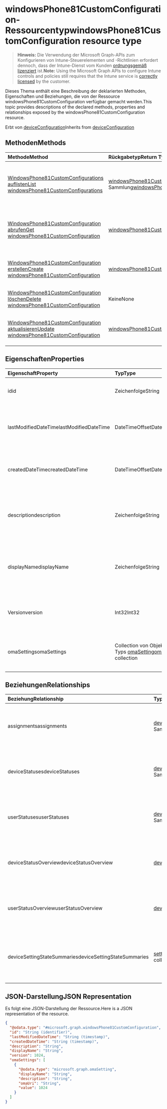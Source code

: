 # <a name="windowsphone81customconfiguration-resource-type"></a><span data-ttu-id="009d9-101">windowsPhone81CustomConfiguration-Ressourcentyp</span><span class="sxs-lookup"><span data-stu-id="009d9-101">windowsPhone81CustomConfiguration resource type</span></span>

> <span data-ttu-id="009d9-102">**Hinweis:** Die Verwendung der Microsoft Graph-APIs zum Konfigurieren von Intune-Steuerelementen und -Richtlinien erfordert dennoch, dass der Intune-Dienst vom Kunden [ordnungsgemäß lizenziert](https://go.microsoft.com/fwlink/?linkid=839381) ist.</span><span class="sxs-lookup"><span data-stu-id="009d9-102">**Note:** Using the Microsoft Graph APIs to configure Intune controls and policies still requires that the Intune service is [correctly licensed](https://go.microsoft.com/fwlink/?linkid=839381) by the customer.</span></span>

<span data-ttu-id="009d9-103">Dieses Thema enthält eine Beschreibung der deklarierten Methoden, Eigenschaften und Beziehungen, die von der Ressource windowsPhone81CustomConfiguration verfügbar gemacht werden.</span><span class="sxs-lookup"><span data-stu-id="009d9-103">This topic provides descriptions of the declared methods, properties and relationships exposed by the windowsPhone81CustomConfiguration resource.</span></span>

<span data-ttu-id="009d9-104">Erbt von [deviceConfiguration](../resources/intune_deviceconfig_deviceconfiguration.md)</span><span class="sxs-lookup"><span data-stu-id="009d9-104">Inherits from [deviceConfiguration](../resources/intune_deviceconfig_deviceconfiguration.md)</span></span>

## <a name="methods"></a><span data-ttu-id="009d9-105">Methoden</span><span class="sxs-lookup"><span data-stu-id="009d9-105">Methods</span></span>
|<span data-ttu-id="009d9-106">Methode</span><span class="sxs-lookup"><span data-stu-id="009d9-106">Method</span></span>|<span data-ttu-id="009d9-107">Rückgabetyp</span><span class="sxs-lookup"><span data-stu-id="009d9-107">Return Type</span></span>|<span data-ttu-id="009d9-108">Beschreibung</span><span class="sxs-lookup"><span data-stu-id="009d9-108">Description</span></span>|
|:---|:---|:---|
|[<span data-ttu-id="009d9-109">WindowsPhone81CustomConfigurations auflisten</span><span class="sxs-lookup"><span data-stu-id="009d9-109">List windowsPhone81CustomConfigurations</span></span>](../api/intune_deviceconfig_windowsphone81customconfiguration_list.md)|<span data-ttu-id="009d9-110">[windowsPhone81CustomConfiguration](../resources/intune_deviceconfig_windowsphone81customconfiguration.md)-Sammlung</span><span class="sxs-lookup"><span data-stu-id="009d9-110">[windowsPhone81CustomConfiguration](../resources/intune_deviceconfig_windowsphone81customconfiguration.md) collection</span></span>|<span data-ttu-id="009d9-111">Auflisten von Eigenschaften und Beziehungen der [windowsPhone81CustomConfiguration](../resources/intune_deviceconfig_windowsphone81customconfiguration.md)-Objekte.</span><span class="sxs-lookup"><span data-stu-id="009d9-111">List properties and relationships of the [windowsPhone81CustomConfiguration](../resources/intune_deviceconfig_windowsphone81customconfiguration.md) objects.</span></span>|
|[<span data-ttu-id="009d9-112">WindowsPhone81CustomConfiguration abrufen</span><span class="sxs-lookup"><span data-stu-id="009d9-112">Get windowsPhone81CustomConfiguration</span></span>](../api/intune_deviceconfig_windowsphone81customconfiguration_get.md)|[<span data-ttu-id="009d9-113">windowsPhone81CustomConfiguration</span><span class="sxs-lookup"><span data-stu-id="009d9-113">windowsPhone81CustomConfiguration</span></span>](../resources/intune_deviceconfig_windowsphone81customconfiguration.md)|<span data-ttu-id="009d9-114">Lesen von Eigenschaften und Beziehungen des [windowsPhone81CustomConfiguration](../resources/intune_deviceconfig_windowsphone81customconfiguration.md)-Objekts.</span><span class="sxs-lookup"><span data-stu-id="009d9-114">Read properties and relationships of the [windowsPhone81CustomConfiguration](../resources/intune_deviceconfig_windowsphone81customconfiguration.md) object.</span></span>|
|[<span data-ttu-id="009d9-115">WindowsPhone81CustomConfiguration erstellen</span><span class="sxs-lookup"><span data-stu-id="009d9-115">Create windowsPhone81CustomConfiguration</span></span>](../api/intune_deviceconfig_windowsphone81customconfiguration_create.md)|[<span data-ttu-id="009d9-116">windowsPhone81CustomConfiguration</span><span class="sxs-lookup"><span data-stu-id="009d9-116">windowsPhone81CustomConfiguration</span></span>](../resources/intune_deviceconfig_windowsphone81customconfiguration.md)|<span data-ttu-id="009d9-117">Erstellen eines neuen [windowsPhone81CustomConfiguration](../resources/intune_deviceconfig_windowsphone81customconfiguration.md)-Objekts.</span><span class="sxs-lookup"><span data-stu-id="009d9-117">Create a new [windowsPhone81CustomConfiguration](../resources/intune_deviceconfig_windowsphone81customconfiguration.md) object.</span></span>|
|[<span data-ttu-id="009d9-118">WindowsPhone81CustomConfiguration löschen</span><span class="sxs-lookup"><span data-stu-id="009d9-118">Delete windowsPhone81CustomConfiguration</span></span>](../api/intune_deviceconfig_windowsphone81customconfiguration_delete.md)|<span data-ttu-id="009d9-119">Keine</span><span class="sxs-lookup"><span data-stu-id="009d9-119">None</span></span>|<span data-ttu-id="009d9-120">Löscht ein [WindowsPhone81CustomConfiguration](../resources/intune_deviceconfig_windowsphone81customconfiguration.md)-Objekt.</span><span class="sxs-lookup"><span data-stu-id="009d9-120">Deletes a [windowsPhone81CustomConfiguration](../resources/intune_deviceconfig_windowsphone81customconfiguration.md).</span></span>|
|[<span data-ttu-id="009d9-121">WindowsPhone81CustomConfiguration aktualisieren</span><span class="sxs-lookup"><span data-stu-id="009d9-121">Update windowsPhone81CustomConfiguration</span></span>](../api/intune_deviceconfig_windowsphone81customconfiguration_update.md)|[<span data-ttu-id="009d9-122">windowsPhone81CustomConfiguration</span><span class="sxs-lookup"><span data-stu-id="009d9-122">windowsPhone81CustomConfiguration</span></span>](../resources/intune_deviceconfig_windowsphone81customconfiguration.md)|<span data-ttu-id="009d9-123">Aktualisieren der Eigenschaften eines [windowsPhone81CustomConfiguration](../resources/intune_deviceconfig_windowsphone81customconfiguration.md)-Objekts.</span><span class="sxs-lookup"><span data-stu-id="009d9-123">Update the properties of a [windowsPhone81CustomConfiguration](../resources/intune_deviceconfig_windowsphone81customconfiguration.md) object.</span></span>|

## <a name="properties"></a><span data-ttu-id="009d9-124">Eigenschaften</span><span class="sxs-lookup"><span data-stu-id="009d9-124">Properties</span></span>
|<span data-ttu-id="009d9-125">Eigenschaft</span><span class="sxs-lookup"><span data-stu-id="009d9-125">Property</span></span>|<span data-ttu-id="009d9-126">Typ</span><span class="sxs-lookup"><span data-stu-id="009d9-126">Type</span></span>|<span data-ttu-id="009d9-127">Beschreibung</span><span class="sxs-lookup"><span data-stu-id="009d9-127">Description</span></span>|
|:---|:---|:---|
|<span data-ttu-id="009d9-128">id</span><span class="sxs-lookup"><span data-stu-id="009d9-128">id</span></span>|<span data-ttu-id="009d9-129">Zeichenfolge</span><span class="sxs-lookup"><span data-stu-id="009d9-129">String</span></span>|<span data-ttu-id="009d9-130">Schlüssel der Entität</span><span class="sxs-lookup"><span data-stu-id="009d9-130">Key of the entity.</span></span> <span data-ttu-id="009d9-131">Geerbt von [deviceConfiguration](../resources/intune_deviceconfig_deviceconfiguration.md).</span><span class="sxs-lookup"><span data-stu-id="009d9-131">Inherited from [deviceConfiguration](../resources/intune_deviceconfig_deviceconfiguration.md)</span></span>|
|<span data-ttu-id="009d9-132">lastModifiedDateTime</span><span class="sxs-lookup"><span data-stu-id="009d9-132">lastModifiedDateTime</span></span>|<span data-ttu-id="009d9-133">DateTimeOffset</span><span class="sxs-lookup"><span data-stu-id="009d9-133">DateTimeOffset</span></span>|<span data-ttu-id="009d9-134">Datum und Uhrzeit der letzten Änderung des Objekts.</span><span class="sxs-lookup"><span data-stu-id="009d9-134">DateTime the object was last modified.</span></span> <span data-ttu-id="009d9-135">Geerbt von [deviceConfiguration](../resources/intune_deviceconfig_deviceconfiguration.md).</span><span class="sxs-lookup"><span data-stu-id="009d9-135">Inherited from [deviceConfiguration](../resources/intune_deviceconfig_deviceconfiguration.md)</span></span>|
|<span data-ttu-id="009d9-136">createdDateTime</span><span class="sxs-lookup"><span data-stu-id="009d9-136">createdDateTime</span></span>|<span data-ttu-id="009d9-137">DateTimeOffset</span><span class="sxs-lookup"><span data-stu-id="009d9-137">DateTimeOffset</span></span>|<span data-ttu-id="009d9-138">Datum und Uhrzeit der Erstellung des Objekts.</span><span class="sxs-lookup"><span data-stu-id="009d9-138">DateTime the object was created.</span></span> <span data-ttu-id="009d9-139">Geerbt von [deviceConfiguration](../resources/intune_deviceconfig_deviceconfiguration.md).</span><span class="sxs-lookup"><span data-stu-id="009d9-139">Inherited from [deviceConfiguration](../resources/intune_deviceconfig_deviceconfiguration.md)</span></span>|
|<span data-ttu-id="009d9-140">description</span><span class="sxs-lookup"><span data-stu-id="009d9-140">description</span></span>|<span data-ttu-id="009d9-141">Zeichenfolge</span><span class="sxs-lookup"><span data-stu-id="009d9-141">String</span></span>|<span data-ttu-id="009d9-142">Beschreibung der Gerätekonfiguration (vom Administrator festgelegt).</span><span class="sxs-lookup"><span data-stu-id="009d9-142">Admin provided description of the Device Configuration.</span></span> <span data-ttu-id="009d9-143">Geerbt von [deviceConfiguration](../resources/intune_deviceconfig_deviceconfiguration.md).</span><span class="sxs-lookup"><span data-stu-id="009d9-143">Inherited from [deviceConfiguration](../resources/intune_deviceconfig_deviceconfiguration.md)</span></span>|
|<span data-ttu-id="009d9-144">displayName</span><span class="sxs-lookup"><span data-stu-id="009d9-144">displayName</span></span>|<span data-ttu-id="009d9-145">Zeichenfolge</span><span class="sxs-lookup"><span data-stu-id="009d9-145">String</span></span>|<span data-ttu-id="009d9-146">Name der Gerätekonfiguration (vom Administrator festgelegt).</span><span class="sxs-lookup"><span data-stu-id="009d9-146">Admin provided name of the device configuration.</span></span> <span data-ttu-id="009d9-147">Geerbt von [deviceConfiguration](../resources/intune_deviceconfig_deviceconfiguration.md).</span><span class="sxs-lookup"><span data-stu-id="009d9-147">Inherited from [deviceConfiguration](../resources/intune_deviceconfig_deviceconfiguration.md)</span></span>|
|<span data-ttu-id="009d9-148">Version</span><span class="sxs-lookup"><span data-stu-id="009d9-148">version</span></span>|<span data-ttu-id="009d9-149">Int32</span><span class="sxs-lookup"><span data-stu-id="009d9-149">Int32</span></span>|<span data-ttu-id="009d9-150">Version der Gerätekonfiguration.</span><span class="sxs-lookup"><span data-stu-id="009d9-150">Version of the device configuration.</span></span> <span data-ttu-id="009d9-151">Geerbt von [deviceConfiguration](../resources/intune_deviceconfig_deviceconfiguration.md).</span><span class="sxs-lookup"><span data-stu-id="009d9-151">Inherited from [deviceConfiguration](../resources/intune_deviceconfig_deviceconfiguration.md)</span></span>|
|<span data-ttu-id="009d9-152">omaSettings</span><span class="sxs-lookup"><span data-stu-id="009d9-152">omaSettings</span></span>|<span data-ttu-id="009d9-153">Collection von Objekten des Typs [omaSetting](../resources/intune_deviceconfig_omasetting.md)</span><span class="sxs-lookup"><span data-stu-id="009d9-153">[omaSetting](../resources/intune_deviceconfig_omasetting.md) collection</span></span>|<span data-ttu-id="009d9-154">OMA-Einstellungen.</span><span class="sxs-lookup"><span data-stu-id="009d9-154">OMA settings.</span></span> <span data-ttu-id="009d9-155">Diese Sammlung kann bis zu 1000 Elemente enthalten.</span><span class="sxs-lookup"><span data-stu-id="009d9-155">This collection can contain a maximum of 1000 elements.</span></span>|

## <a name="relationships"></a><span data-ttu-id="009d9-156">Beziehungen</span><span class="sxs-lookup"><span data-stu-id="009d9-156">Relationships</span></span>
|<span data-ttu-id="009d9-157">Beziehung</span><span class="sxs-lookup"><span data-stu-id="009d9-157">Relationship</span></span>|<span data-ttu-id="009d9-158">Typ</span><span class="sxs-lookup"><span data-stu-id="009d9-158">Type</span></span>|<span data-ttu-id="009d9-159">Beschreibung</span><span class="sxs-lookup"><span data-stu-id="009d9-159">Description</span></span>|
|:---|:---|:---|
|<span data-ttu-id="009d9-160">assignments</span><span class="sxs-lookup"><span data-stu-id="009d9-160">assignments</span></span>|<span data-ttu-id="009d9-161">[deviceConfigurationAssignment](../resources/intune_deviceconfig_deviceconfigurationassignment.md)-Sammlung</span><span class="sxs-lookup"><span data-stu-id="009d9-161">[deviceConfigurationAssignment](../resources/intune_deviceconfig_deviceconfigurationassignment.md) collection</span></span>|<span data-ttu-id="009d9-162">Liste der Zuweisungen für das Gerätekonfigurationsprofil.</span><span class="sxs-lookup"><span data-stu-id="009d9-162">The list of assignments for the device configuration profile.</span></span> <span data-ttu-id="009d9-163">Geerbt von [deviceConfiguration](../resources/intune_deviceconfig_deviceconfiguration.md).</span><span class="sxs-lookup"><span data-stu-id="009d9-163">Inherited from [deviceConfiguration](../resources/intune_deviceconfig_deviceconfiguration.md)</span></span>|
|<span data-ttu-id="009d9-164">deviceStatuses</span><span class="sxs-lookup"><span data-stu-id="009d9-164">deviceStatuses</span></span>|<span data-ttu-id="009d9-165">[deviceConfigurationDeviceStatus](../resources/intune_deviceconfig_deviceconfigurationdevicestatus.md)-Sammlung</span><span class="sxs-lookup"><span data-stu-id="009d9-165">[deviceConfigurationDeviceStatus](../resources/intune_deviceconfig_deviceconfigurationdevicestatus.md) collection</span></span>|<span data-ttu-id="009d9-166">Installationsstatus der Gerätekonfiguration nach Gerät.</span><span class="sxs-lookup"><span data-stu-id="009d9-166">Device configuration installation status by device.</span></span> <span data-ttu-id="009d9-167">Geerbt von [deviceConfiguration](../resources/intune_deviceconfig_deviceconfiguration.md).</span><span class="sxs-lookup"><span data-stu-id="009d9-167">Inherited from [deviceConfiguration](../resources/intune_deviceconfig_deviceconfiguration.md)</span></span>|
|<span data-ttu-id="009d9-168">userStatuses</span><span class="sxs-lookup"><span data-stu-id="009d9-168">userStatuses</span></span>|<span data-ttu-id="009d9-169">[deviceConfigurationUserStatus](../resources/intune_deviceconfig_deviceconfigurationuserstatus.md)-Sammlung</span><span class="sxs-lookup"><span data-stu-id="009d9-169">[deviceConfigurationUserStatus](../resources/intune_deviceconfig_deviceconfigurationuserstatus.md) collection</span></span>|<span data-ttu-id="009d9-170">Installationsstatus der Gerätekonfiguration nach Benutzer.</span><span class="sxs-lookup"><span data-stu-id="009d9-170">Device configuration installation stauts by user.</span></span> <span data-ttu-id="009d9-171">Geerbt von [deviceConfiguration](../resources/intune_deviceconfig_deviceconfiguration.md).</span><span class="sxs-lookup"><span data-stu-id="009d9-171">Inherited from [deviceConfiguration](../resources/intune_deviceconfig_deviceconfiguration.md)</span></span>|
|<span data-ttu-id="009d9-172">deviceStatusOverview</span><span class="sxs-lookup"><span data-stu-id="009d9-172">deviceStatusOverview</span></span>|[<span data-ttu-id="009d9-173">deviceConfigurationDeviceOverview</span><span class="sxs-lookup"><span data-stu-id="009d9-173">deviceConfigurationDeviceOverview</span></span>](../resources/intune_deviceconfig_deviceconfigurationdeviceoverview.md)|<span data-ttu-id="009d9-174">Übersicht über den Status der Gerätekonfiguration nach Gerät. Geerbt von [deviceConfiguration](../resources/intune_deviceconfig_deviceconfiguration.md).</span><span class="sxs-lookup"><span data-stu-id="009d9-174">Device Configuration devices status overview Inherited from [deviceConfiguration](../resources/intune_deviceconfig_deviceconfiguration.md)</span></span>|
|<span data-ttu-id="009d9-175">userStatusOverview</span><span class="sxs-lookup"><span data-stu-id="009d9-175">userStatusOverview</span></span>|[<span data-ttu-id="009d9-176">deviceConfigurationUserOverview</span><span class="sxs-lookup"><span data-stu-id="009d9-176">deviceConfigurationUserOverview</span></span>](../resources/intune_deviceconfig_deviceconfigurationuseroverview.md)|<span data-ttu-id="009d9-177">Übersicht über den Status der Gerätekonfiguration nach Benutzer. Geerbt von [deviceConfiguration](../resources/intune_deviceconfig_deviceconfiguration.md).</span><span class="sxs-lookup"><span data-stu-id="009d9-177">Device Configuration users status overview Inherited from [deviceConfiguration](../resources/intune_deviceconfig_deviceconfiguration.md)</span></span>|
|<span data-ttu-id="009d9-178">deviceSettingStateSummaries</span><span class="sxs-lookup"><span data-stu-id="009d9-178">deviceSettingStateSummaries</span></span>|<span data-ttu-id="009d9-179">[settingStateDeviceSummary](../resources/intune_deviceconfig_settingstatedevicesummary.md)-Sammlung</span><span class="sxs-lookup"><span data-stu-id="009d9-179">[settingStateDeviceSummary](../resources/intune_deviceconfig_settingstatedevicesummary.md) collection</span></span>|<span data-ttu-id="009d9-180">Übersicht über den Einstellungsstatus für die Gerätekonfiguration nach Gerät. Geerbt von [deviceConfiguration](../resources/intune_deviceconfig_deviceconfiguration.md)</span><span class="sxs-lookup"><span data-stu-id="009d9-180">Device Configuration Setting State Device Summary Inherited from [deviceConfiguration](../resources/intune_deviceconfig_deviceconfiguration.md)</span></span>|

## <a name="json-representation"></a><span data-ttu-id="009d9-181">JSON-Darstellung</span><span class="sxs-lookup"><span data-stu-id="009d9-181">JSON Representation</span></span>
<span data-ttu-id="009d9-182">Es folgt eine JSON-Darstellung der Ressource.</span><span class="sxs-lookup"><span data-stu-id="009d9-182">Here is a JSON representation of the resource.</span></span>
<!--{
  "blockType": "resource",
  "keyProperty": "id",
  "baseType": "microsoft.graph.deviceConfiguration",
  "@odata.type": "microsoft.graph.windowsPhone81CustomConfiguration"
}-->
``` json
{
  "@odata.type": "#microsoft.graph.windowsPhone81CustomConfiguration",
  "id": "String (identifier)",
  "lastModifiedDateTime": "String (timestamp)",
  "createdDateTime": "String (timestamp)",
  "description": "String",
  "displayName": "String",
  "version": 1024,
  "omaSettings": [
    {
      "@odata.type": "microsoft.graph.omaSetting",
      "displayName": "String",
      "description": "String",
      "omaUri": "String",
      "value": 1024
    }
  ]
}
```



